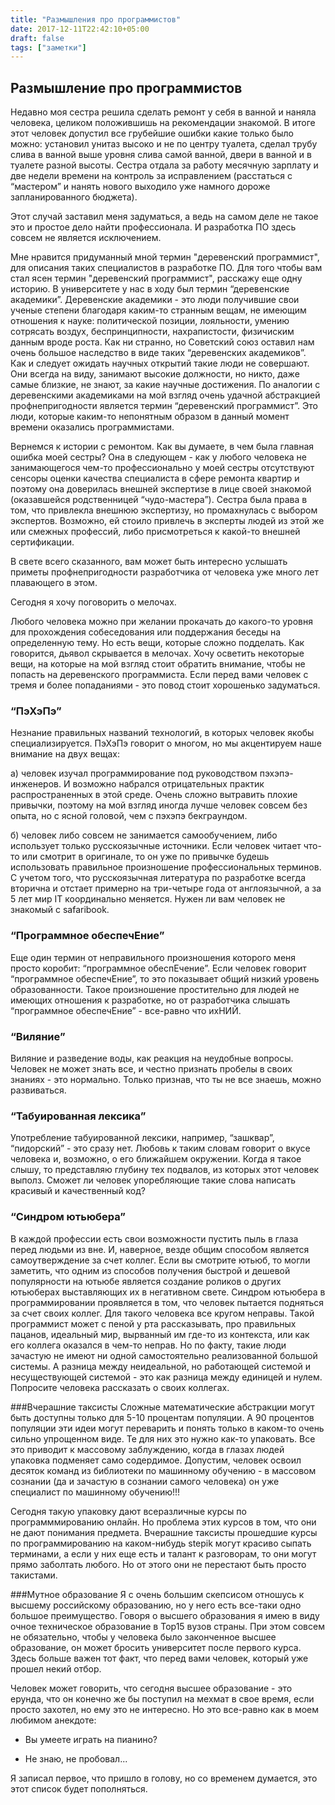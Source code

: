```yaml
---
title: "Размышления про программистов"
date: 2017-12-11T22:42:10+05:00
draft: false
tags: ["заметки"]
---
```

## Размышление про программистов

Недавно моя сестра решила сделать ремонт у себя в ванной и наняла человека,  целиком положившишь на рекомендации знакомой. В итоге этот человек допустил все грубейшие ошибки какие только было можно: установил унитаз высоко и не по центру туалета, сделал трубу слива в ванной выше уровня слива самой ванной, двери в ванной и в туалете разной высоты. Сестра отдала за работу месячную зарплату и две недели времени на контроль за исправлением (расстаться с “мастером” и нанять нового выходило уже намного дороже запланированного бюджета). 

Этот случай заставил меня задуматься, а ведь на самом деле не такое это и простое дело найти профессионала. И разработка ПО здесь совсем не является исключением. 

Мне нравится придуманный мной термин "деревенский программист", для описания таких специалистов в разработке ПО.
Для того чтобы вам стал ясен термин "деревенский программист", расскажу еще одну историю. В университете у нас в ходу был термин “деревенские академики”. 
Деревенские академики - это люди получившие свои ученые степени благодаря каким-то странным вещам, не имеющим отношения к науке: политической позиции, лояльности, умению сотрясать воздух, беспринципности, нахрапистости, физичиским данным вроде роста. 
Как ни странно, но Советский союз оставил нам очень большое наследство в виде таких “деревенских академиков”.  
Как и следует ожидать научных открытий такие люди не совершают. 
Они всегда на виду, занимают высокие должности, но никто, даже самые близкие, не знают, за какие научные достижения. 
По аналогии с деревенскими академиками на мой взгляд очень удачной абстракцией профнепригодности является термин “деревенский программист”. 
Это люди, которые каким-то непонятным образом в данный момент времени оказались программистами. 

Вернемся к истории с ремонтом. 
Как вы думаете, в чем была главная ошибка моей сестры? 
Она в следующем - как у любого человека не занимающегося чем-то профессионально у моей сестры отсутствуют сенсоры оценки качества специалиста в сфере ремонта квартир и поэтому она доверилась внешней экспертизе в лице своей знакомой (оказавшейся родственницей “чудо-мастера”). 
Сестра была права в том, что привлекла внешнюю экспертизу, но промахнулась с выбором экспертов. 
Возможно, ей стоило привлечь в эксперты людей из этой же или смежных профессий, либо присмотреться к какой-то внешней сертификации.

В свете всего сказанного, вам может быть интересно услышать приметы профнепригодности разработчика от человека уже много лет плавающего в этом. 

Сегодня я хочу поговорить о мелочах.

Любого человека можно при желании прокачать до какого-то уровня для прохождения собеседования или поддержания беседы на определенную тему. 
Но есть вещи, которые сложно подделать. 
Как говорится, дьявол скрывается в мелочах. 
Хочу осветить некоторые вещи, на которые на мой взгляд стоит обратить внимание, чтобы не попасть на деревенского программиста. 
Если перед вами человек с тремя и более попаданиями - это повод стоит хорошенько задуматься.


### “ПэХэПэ” 

Незнание правильных названий технологий, в которых человек якобы специализируется. ПэХэПэ говорит о многом, но мы акцентируем наше внимание на двух вещах:

а) человек изучал программирование под руководством пэхэпэ-инженеров. И возможно набрался отрицательных практик распространенных в этой среде. 
Очень сложно вытравить плохие привычки, поэтому на мой взгляд иногда лучше человек совсем без опыта, но с ясной головой, чем с пэхэпэ бекграундом.

б) человек либо совсем не занимается самообучением, либо использует только русскоязычные источники. 
Если человек читает что-то или смотрит в оригинале, то он уже по привычке будешь использовать правильное произношение профессиональных терминов. 
С учетом того, что русскоязычная литература по разработке всегда вторична и отстает примерно на три-четыре года от англоязычной, а за 5 лет мир IT координально меняется.
Нужен ли вам человек не знакомый с safaribook.

### “Программное обеспечЕние” 

Еще один термин от неправильного произношения которого меня просто коробит: “программное обеспЕчение”. 
Если человек говорит “программное обеспечЕние”, то это показывает общий низкий уровень образованности. 
Такое произношение простительно для людей не имеющих отношения к разработке, но от разработчика слышать “программное обеспечЕние”  - все-равно что ихНИЙ. 

### “Виляние”

Виляние и разведение воды, как реакция на неудобные вопросы. 
Человек не может знать все, и честно признать пробелы в своих знаниях - это нормально. 
Только признав, что ты не все знаешь, можно развиваться. 

### “Табуированная лексика”

Употребление табуированной лексики, например, “зашквар”, “пидорский” - это сразу нет. 
Любовь к таким словам говорит о вкусе человека и, возможно, о его ближайшем окружении. 
Когда я такое слышу, то представляю глубину тех подвалов, из которых этот человек выполз. 
Сможет ли человек упоребляющие такие слова написать красивый и качественный код? 


### “Синдром ютьюбера” 
В каждой профессии есть свои возможности пустить пыль в глаза перед людьми из вне. 
И, наверное, везде общим способом является самоутверждение за счет коллег. 
Если вы смотрите ютьюб, то могли заметить, что одним из способов получения быстрой и дешевой популярности на ютьюбе является создание роликов о других ютьюберах выставляющих их в негативном свете.
Синдром ютьюбера в программировании проявляется в том, что человек пытается подняться за счет своих коллег. Для такого человека все кругом неправы. 
Такой программист может с пеной у рта рассказывать, про правильных пацанов, идеальный мир, вырванный им где-то из контекста, или как его коллега оказался в чем-то неправ. 
Но по факту, такие люди зачастую не имеют ни одной самостоятельно реализованной большой системы. 
А разница между неидеальной, но работающей системой и несуществующей системой - это как разница между единицей и нулем.
Попросите человека рассказать о своих коллегах.

###Вчерашние таксисты
Сложные математические абстракции могут быть доступны только для 5-10 процентам популяции. 
А 90 процентов популяции эти идеи могут переварить и понять только в каком-то очень сильно упрощенном виде. 
Те для них это нужно как-то упаковать. 
Все это приводит к массовому заблуждению, когда в глазах людей упаковка подменяет само содердимое.
Допустим, человек освоил десяток команд из библиотеки по машинному обучению - в массовом сознании (да и зачастую в сознании самого человека) он уже специалист по машинному обучению!!!

Сегодня такую упаковку дают всеразличные курсы по программмированию онлайн.
Но проблема этих курсов в том, что они не дают понимания предмета.
Вчерашние таксисты прошедшие курсы по программированию на каком-нибудь stepik могут красиво сыпать терминами, а если у них еще есть и талант к разговорам, то они могут прямо заболтать любого.
Но от этого они не перестают быть просто такистами.

###Мутное образование
Я с очень большим скепсисом отношусь к высшему российскому образованию, но у него есть все-таки одно большое преимущество. 
Говоря о высшего образования я имею в виду очное техническое образование в Top15 вузов страны.
При этом совсем не обязательно, чтобы у человека было законченное высшее образование, он может бросить университет после первого курса.
Здесь больше важен тот факт, что перед вами человек, который уже прошел некий отбор.

Человек может говорить, что сегодня высшее образование - это ерунда, что он конечно же бы поступил на мехмат в свое время, если просто захотел, но ему это не интересно.
Но это все-равно как в моем любимом анекдоте:

- Вы умеете играть на пианино?

- Не знаю, не пробовал...


Я записал первое, что пришло в голову, но со временем думается, это этот список будет пополняться.
